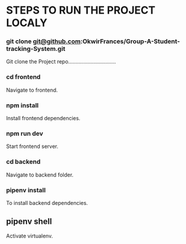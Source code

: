 # STEPS TO RUN THE PROJECT LOCALY

### git clone git@github.com:OkwirFrances/Group-A-Student-tracking-System.git 
Git clone the Project repo................................

### cd frontend
Navigate to frontend.

### npm install
Install  frontend dependencies.
### npm run dev
Start frontend server.

### cd backend
Navigate to backend folder.

### pipenv install
To install backend dependencies.
## pipenv shell
Activate virtualenv.
